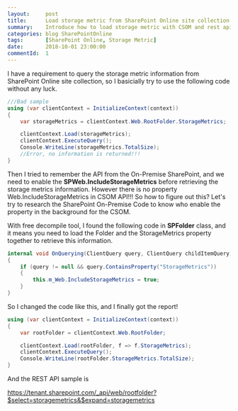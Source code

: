 ```yaml
---
layout:     post
title:      Load storage metric from SharePoint Online site collection
summary:    Introduce how to load storage metric with CSOM and rest api
categories: blog SharePointOnline
tags:       [SharePoint Online, Storage Metric]
date:       2018-10-01 23:00:00
commentId:  1
---
```


I have a requirement to query the storage metric information from SharePoint Online site collection, so I basicially try to use the following code without any luck.

```cs
///Bad sample
using (var clientContext = InitializeContext(context))
{
    var storageMetrics = clientContext.Web.RootFolder.StorageMetrics;

    clientContext.Load(storageMetrics);
    clientContext.ExecuteQuery();
    Console.WriteLine(storageMetrics.TotalSize);
    //Error, no information is returned!!!
}
```

Then I tried to remember the API from the On-Premise SharePoint, and we need to enable the **SPWeb.IncludeStorageMetrics** before retrieving the storage metrics information. However there is no property Web.IncludeStorageMetrics in CSOM API!!! So how to figure out this? Let's try to research the SharePoint On-Premise Code to know who enable the property in the background for the CSOM.

With free decompile tool, I found the following code in **SPFolder** class, and it means you need to load the Folder and the StorageMetrics property together to retrieve this information.

```cs
internal void OnQuerying(ClientQuery query, ClientQuery childItemQuery)
{
    if (query != null && query.ContainsProperty("StorageMetrics"))
    {
        this.m_Web.IncludeStorageMetrics = true;
    }
}
```

So I changed the code like this, and I finally got the report!

```cs
using (var clientContext = InitializeContext(context))
{
    var rootFolder = clientContext.Web.RootFolder;

    clientContext.Load(rootFolder, f => f.StorageMetrics);
    clientContext.ExecuteQuery();
    Console.WriteLine(rootFolder.StorageMetrics.TotalSize);
}
```

And the REST API sample is 

https://tenant.sharepoint.com/_api/web/rootfolder?$select=storagemetrics&$expand=storagemetrics